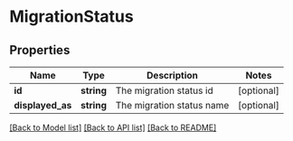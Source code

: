 # MigrationStatus

## Properties
Name | Type | Description | Notes
------------ | ------------- | ------------- | -------------
**id** | **string** | The migration status id | [optional] 
**displayed_as** | **string** | The migration status name | [optional] 

[[Back to Model list]](../README.md#documentation-for-models) [[Back to API list]](../README.md#documentation-for-api-endpoints) [[Back to README]](../README.md)


